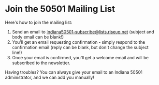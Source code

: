 # Join the 50501 Mailing List 

Here's how to join the mailing list:

1. Send an email to Indiana50501-subscribe@lists.riseup.net (subject and body email can be blank!)
2. You'll get an email requesting confirmation - simply respond to the confirmation email (reply can be blank, but don't change the subject line!)
3. Once your email is confirmed, you’ll get a welcome email and will be subscribed to the newsletter.

Having troubles? You can always give your email to an Indiana 50501 administrator, and we can add you manually!

